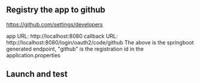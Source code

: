 ## Registry the app to github

https://github.com/settings/developers

app URL: http://localhost:8080
callback URL: http://localhost:8080/login/oauth2/code/github
The above is the springboot generated endpoint, "github" is the registration id in the application.properties

## Launch and test

